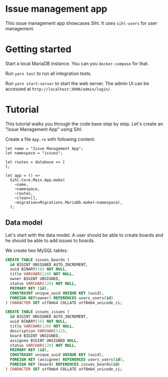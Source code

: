 # Issue management app

This issue management app showcases Sihl. It uses `sihl-users` for user management.

# Getting started

Start a local MariaDB instance. You can you `docker-compose` for that.

Run `yarn test` to run all integration tests.

Run `yarn start:server` to start the web server. The admin UI can be accessed at `http://localhost:3000/admin/login/`.

# Tutorial

This tutorial walks you through the code base step by step. Let's create an "Issue Management App" using Sihl.

Create a file `App.re` with following content:

```reasonml
let name = "Issue Management App";
let namespace = "issues";

let routes = database => [
];

let app = () =>
  Sihl.Core.Main.App.make(
    ~name,
    ~namespace,
    ~routes,
    ~clean=[],
    ~migration=Migrations.MariaDb.make(~namespace),
  );
```

## Data model

Let's start with the data model. A user should be able to create boards and he should be able to add issues to boards.

We create two MySQL tables:

```SQL
CREATE TABLE issues_boards (
  id BIGINT UNSIGNED AUTO_INCREMENT,
  uuid BINARY(16) NOT NULL,
  title VARCHAR(128) NOT NULL,
  owner BIGINT UNSIGNED,
  status VARCHAR(128) NOT NULL,
  PRIMARY KEY (id),
  CONSTRAINT unique_uuid UNIQUE KEY (uuid),
  FOREIGN KEY(owner) REFERENCES users_users(id)
) CHARACTER SET utf8mb4 COLLATE utf8mb4_unicode_ci;
```

```SQL
CREATE TABLE issues_issues (
  id BIGINT UNSIGNED AUTO_INCREMENT,
  uuid BINARY(16) NOT NULL,
  title VARCHAR(128) NOT NULL,
  description VARCHAR(512),
  board BIGINT UNSIGNED,
  assignee BIGINT UNSIGNED NULL,
  status VARCHAR(128) NOT NULL,
  PRIMARY KEY (id),
  CONSTRAINT unique_uuid UNIQUE KEY (uuid),
  FOREIGN KEY (assignee) REFERENCES users_users(id),
  FOREIGN KEY (board) REFERENCES issues_boards(id)
) CHARACTER SET utf8mb4 COLLATE utf8mb4_unicode_ci;
```
